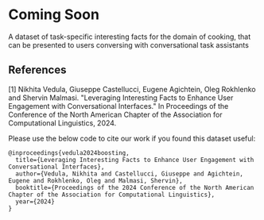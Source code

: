 # Coming Soon

A dataset of task-specific interesting facts for the domain of cooking, that can be presented to users conversing with conversational task assistants

## References

[1] Nikhita Vedula, Giuseppe Castellucci, Eugene Agichtein, Oleg Rokhlenko and Shervin Malmasi. "Leveraging Interesting Facts to Enhance User Engagement with Conversational Interfaces." In Proceedings of the Conference of the North American Chapter of the Association for Computational Linguistics, 2024.

Please use the below code to cite our work if you found this dataset useful:

```
@inproceedings{vedula2024boosting,
  title={Leveraging Interesting Facts to Enhance User Engagement with Conversational Interfaces},
  author={Vedula, Nikhita and Castellucci, Giuseppe and Agichtein, Eugene and Rokhlenko, Oleg and Malmasi, Shervin},
  booktitle={Proceedings of the 2024 Conference of the North American Chapter of the Association for Computational Linguistics},
  year={2024}
}
```
